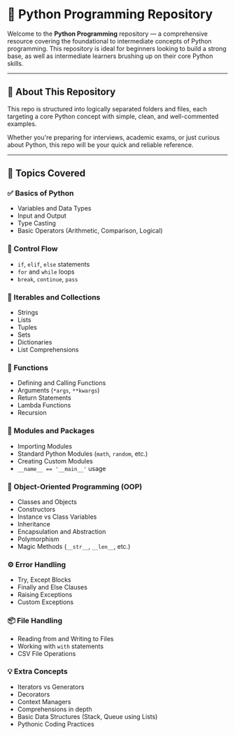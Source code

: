 # 🐍 Python Programming Repository

Welcome to the **Python Programming** repository — a comprehensive resource covering the foundational to intermediate concepts of Python programming. This repository is ideal for beginners looking to build a strong base, as well as intermediate learners brushing up on their core Python skills.

---

## 📘 About This Repository

This repo is structured into logically separated folders and files, each targeting a core Python concept with simple, clean, and well-commented examples.

Whether you're preparing for interviews, academic exams, or just curious about Python, this repo will be your quick and reliable reference.

---

## 🧠 Topics Covered

### ✅ Basics of Python
- Variables and Data Types
- Input and Output
- Type Casting
- Basic Operators (Arithmetic, Comparison, Logical)

### 🔁 Control Flow
- `if`, `elif`, `else` statements
- `for` and `while` loops
- `break`, `continue`, `pass`

### 🔄 Iterables and Collections
- Strings
- Lists
- Tuples
- Sets
- Dictionaries
- List Comprehensions

### 🧮 Functions
- Defining and Calling Functions
- Arguments (`*args`, `**kwargs`)
- Return Statements
- Lambda Functions
- Recursion

### 🧰 Modules and Packages
- Importing Modules
- Standard Python Modules (`math`, `random`, etc.)
- Creating Custom Modules
- `__name__ == '__main__'` usage

### 🧱 Object-Oriented Programming (OOP)
- Classes and Objects
- Constructors
- Instance vs Class Variables
- Inheritance
- Encapsulation and Abstraction
- Polymorphism
- Magic Methods (`__str__`, `__len__`, etc.)

### ⚙️ Error Handling
- Try, Except Blocks
- Finally and Else Clauses
- Raising Exceptions
- Custom Exceptions

### 📦 File Handling
- Reading from and Writing to Files
- Working with `with` statements
- CSV File Operations

### 💡 Extra Concepts
- Iterators vs Generators
- Decorators
- Context Managers
- Comprehensions in depth
- Basic Data Structures (Stack, Queue using Lists)
- Pythonic Coding Practices
